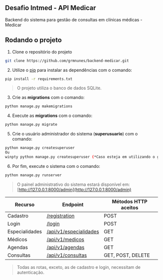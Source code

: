 ## Desafio Intmed - API Medicar
Backend do sistema para gestão de consultas em clínicas médicas - Medicar

## Rodando o projeto

1. Clone o repositório do projeto

```bash
git clone https://github.com/grmnunes/backend-medicar.git
```

2. Utilize o [pip](https://pip.pypa.io/en/stable/) para instalar as dependências com o comando: 
```bash
pip install -r requirements.txt
```
> O projeto utiliza o banco de dados SQLite.

3. Crie as **migrations** com o comando: 

```bash
python manage.py makemigrations
```

4. Execute as **migrations** com o comando: 

```bash
python manage.py migrate
```

5. Crie o usuário administrador do sistema (**superusuario**) com o comando: 

```bash
python manage.py createsuperuser
Ou
winpty python manage.py createsuperuser (*Caso esteja em utilizando o gitbash*)
```

6. Por fim, execute o sistema com o comando: 

```bash
python manage.py runserver
```
> O painel administrativo do sistema estará disponível em: [http://127.0.0.1:8000/admin](http://127.0.0.1:8000/admin)


Recurso   | Endpoint | Métodos HTTP aceitos
--------- | ---------|-----------
Cadastro | [/registration](http://127.0.0.1:8000/rest-auth/registration/)| POST
Login | [/login](http://127.0.0.1:8000/rest-auth/login/)|POST
Especialidades| [/api/v1/especialidades](http://127.0.0.1:8000/api/v1/especialidades)| GET
Médicos| [/api/v1/medicos](http://127.0.0.1:8000/api/v1/medicos)|GET
Agendas| [/api/v1/agendas](http://127.0.0.1:8000/api/v1/medicos)|GET
Consultas| [/api/v1/consultas](http://127.0.0.1:8000/api/v1/consultas)|GET, POST, DELETE

> Todas as rotas, exceto, as de cadastro e login, necessitam de autenticação.
